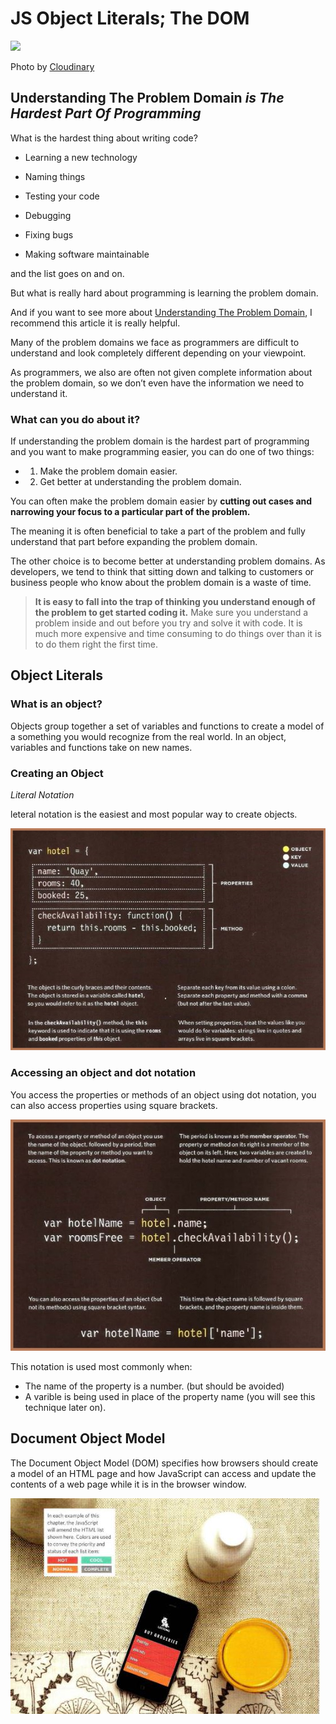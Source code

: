 # JS Object Literals; The DOM

![  ](https://res.cloudinary.com/practicaldev/image/fetch/s--fzU9Q772--/c_imagga_scale,f_auto,fl_progressive,h_900,q_auto,w_1600/https://thepracticaldev.s3.amazonaws.com/i/ern57e4pds7jpp9oq5xy.png)

Photo by [Cloudinary](https://res.cloudinary.com)

## Understanding The Problem Domain *is The Hardest Part Of Programming*

What is the hardest thing about writing code?

- Learning a new technology

- Naming things

- Testing your code

- Debugging

- Fixing bugs

- Making software maintainable

and the list goes on and on.

But what is really hard about programming is learning the problem domain.

And if you want to see more about [Understanding The Problem Domain][1], I recommend this article it is really helpful.

[1]: https://dzone.com/articles/understanding-problem-domain "Dzone: Dom"

Many of the problem domains we face as programmers are difficult to understand and look completely different depending on your viewpoint.

As programmers, we also are often not given complete information about the problem domain, so we don’t even have the information we need to understand it.

### What can you do about it?

If understanding the problem domain is the hardest part of programming and you want to make programming easier, you can do one of two things:

- 1. Make the problem domain easier.

- 2. Get better at understanding the problem domain.

You can often make the problem domain easier by **cutting out cases and narrowing your focus to a particular part of the problem.**

The meaning it is often beneficial to take a part of the problem and fully understand that part before expanding the problem domain.

The other choice is to become better at understanding problem domains.  As developers, we tend to think that sitting down and talking to customers or business people who know about the problem domain is a waste of time.

> **It is easy to fall into the trap of thinking you understand enough of the problem to get started coding it.**  Make sure you understand a problem inside and out before you try and solve it with code. It is much more expensive and time consuming to do things over than it is to do them right the first time.

## Object Literals

### What is an object?

Objects group together a set of variables and functions to create a model of a something you would recognize from the real world. In an object, variables and functions take on new names.

### Creating an Object
*Literal Notation*

leteral notation is the easiest and most popular way to create objects.

![ ](class06\objects1.JPG)

### Accessing an object and dot notation

You access the properties or methods of an object using dot notation, you can also access properties using square brackets.

![ ](class06\objects2.JPG)

This notation is used most commonly when:

- The name of the property is a number. (but should be avoided)
- A varible is being used in place of the property name (you will see this technique later on).

## Document Object Model

The Document Object Model (DOM) specifies how browsers should create a model of an HTML page and how JavaScript can access and update the contents of a web page while it is in the browser window.

![ ](class06\dom1.JPG)

